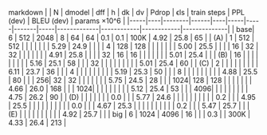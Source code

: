 markdown
|     | N  | dmodel | dff  | h  | dk  | dv  | Pdrop | ϵls | train steps | PPL  (dev) | BLEU (dev) | params ×10^6 |
|-----|----|--------|------|----|-----|-----|-------|-----|-------------|------------|------------|--------------|
| base| 6  | 512    | 2048 | 8  | 64  | 64  | 0.1   | 0.1 | 100K        | 4.92       | 25.8       | 65           |
| (A) | 1  | 512    | 512  |    |     |     |       |     |             | 5.29       | 24.9       |              |
|     | 4  | 128    | 128  |    |     |     |       |     |             | 5.00       | 25.5       |              |
|     | 16 | 32     | 32   |    |     |     |       |     |             | 4.91       | 25.8       |              |
|     | 32 | 16     | 16   |    |     |     |       |     |             | 5.01       | 25.4       |              |
| (B) | 16 |        |      |    |     |     |       |     |             | 5.16       | 25.1       | 58           |
|     | 32 |        |      |    |     |     |       |     |             | 5.01       | 25.4       | 60           |
| (C) | 2  |        |      |    |     |     |       |     |             | 6.11       | 23.7       | 36           |
|     | 4  |        |      |    |     |     |       |     |             | 5.19       | 25.3       | 50           |
|     | 8  |        |      |    |     |     |       |     |             | 4.88       | 25.5       | 80           |
|     | 256| 32     | 32   |    |     |     |       |     |             | 5.75       | 24.5       | 28           |
|     | 1024| 128   | 128  |    |     |     |       |     |             | 4.66       | 26.0       | 168          |
|     | 1024|       |      |    |     |     |       |     |             | 5.12       | 25.4       | 53           |
|     | 4096|       |      |    |     |     |       |     |             | 4.75       | 26.2       | 90           |
| (D) |     |       |      |    |     |     | 0.0   |     |             | 5.77       | 24.6       |              |
|     |     |       |      |    |     |     | 0.2   |     |             | 4.95       | 25.5       |              |
|     |     |       |      |    |     |     | 0.0   |     |             | 4.67       | 25.3       |              |
|     |     |       |      |    |     |     | 0.2   |     |             | 5.47       | 25.7       |              |
| (E) |     |       |      |    |     |     |       |     |             | 4.92       | 25.7       |              |
| big | 6  | 1024   | 4096 | 16 |     |     | 0.3   |     | 300K        | 4.33       | 26.4       | 213          |
